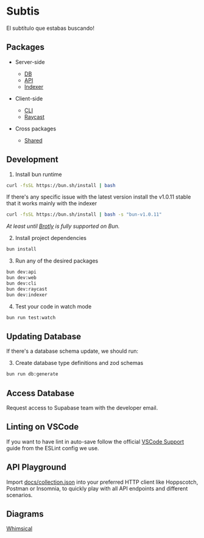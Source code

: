 # Subtis

El subtítulo que estabas buscando!

## Packages

- Server-side
  - [DB](/packages/db/)
  - [API](/packages/api/)
  - [Indexer](/packages/indexer/)

- Client-side
  - [CLI](/packages/cli/)
  - [Raycast](/packages/raycast/)

- Cross packages
  - [Shared](/packages/shared/)

## Development

1. Install bun runtime

```bash
curl -fsSL https://bun.sh/install | bash
```

If there's any specific issue with the latest version install the v1.0.11 stable that it works mainly with the indexer

```bash
curl -fsSL https://bun.sh/install | bash -s "bun-v1.0.11"
```

_At least until [Brotly](https://github.com/oven-sh/bun/issues/267) is fully supported on Bun._

2. Install project dependencies

```bash
bun install
```

3. Run any of the desired packages

```bash
bun dev:api
bun dev:web
bun dev:cli
bun dev:raycast
bun dev:indexer
```

4. Test your code in watch mode

```bash
bun run test:watch
```

## Updating Database

If there's a database schema update, we should run:

3. Create database type definitions and zod schemas
```bash
bun run db:generate
```

## Access Database

Request access to Supabase team with the developer email.

## Linting on VSCode

If you want to have lint in auto-save follow the official [VSCode Support](https://github.com/antfu/eslint-config#vs-code-support-auto-fix) guide from the ESLint config we use.

## API Playground

Import [docs/collection.json](/docs/collection.json) into your preferred HTTP client like Hoppscotch, Postman or Insomnia, to quickly play with all API endpoints and different scenarios.

## Diagrams

[Whimsical](https://whimsical.com/Subtis-9VTuUJTU3KcGLHGbk19ioA)
